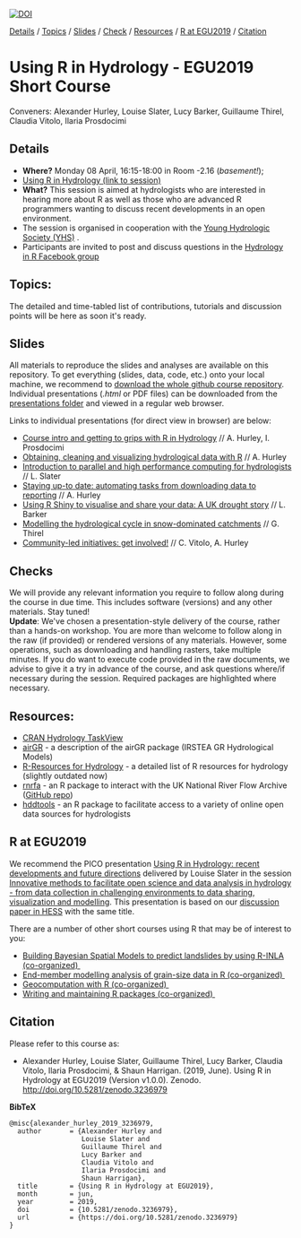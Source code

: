 [![DOI](https://zenodo.org/badge/169320856.svg)](https://zenodo.org/badge/latestdoi/169320856)

[Details](#Details) 
/ [Topics](#Topics) 
/ [Slides](#Slides) 
/ [Check](#Checks) 
/ [Resources](#Resources) 
/ [R at EGU2019](#r-at-egu2019)
/ [Citation](#Citation)

# Using R in Hydrology - EGU2019 Short Course

Conveners: Alexander Hurley, Louise Slater, Lucy Barker, Guillaume Thirel, Claudia Vitolo, Ilaria Prosdocimi


## Details 
- **Where?** Monday 08 April, 16:15-18:00 in Room -2.16 (*basement!*); 
- [Using R in Hydrology (link to session)](https://meetingorganizer.copernicus.org/EGU2019/session/30963 "Link to EGU Session Description")
- **What?** This session is aimed at hydrologists who are interested in hearing more about R as well as those who are advanced R programmers wanting to discuss recent developments in an open environment. 
- The session is organised in cooperation with the [Young Hydrologic Society (YHS)](https://younghs.com/ "Young Hydrologic Society website") .
- Participants are invited to post and discuss questions in the [Hydrology in R Facebook group](https://www.facebook.com/groups/1130214777123909/ "link to Hydro-R Facebook group")

## Topics:
The detailed and time-tabled list of contributions, tutorials and discussion points will be here as soon it's ready.

## Slides
All materials to reproduce the slides and analyses are available on this repository.
To get everything (slides, data, code, etc.) onto your local machine, we recommend to [download the whole github course repository](https://codeload.github.com/hydrosoc/rhydro_EGU19/zip/master). Individual presentations (*.html* or PDF files) can be downloaded from the [presentations folder](./presentations) and viewed in a regular web browser.

Links to individual presentations (for direct view in browser) are below:


- [Course intro and getting to grips with R in Hydrology](https://hydrosoc.github.io/rhydro_EGU19/presentations/01_02_intro_getting_to_grips/IPgetGrips.html) // A. Hurley, I. Prosdocimi
- [Obtaining, cleaning and visualizing 
hydrological data with R](https://hydrosoc.github.io/rhydro_EGU19/presentations/03_get_clean_viz/03_get-clean-viz.html#1) // A. Hurley 
- [Introduction to parallel and high performance computing for hydrologists](https://hydrosoc.github.io/rhydro_EGU19/presentations/04_hpc_computing/L.SlaterParallelPres.html) // L. Slater
- [Staying up-to date:
automating tasks from downloading data to reporting](https://hydrosoc.github.io/rhydro_EGU19/presentations/06_task_automation/06_task_automation.html) // A. Hurley
- [Using R Shiny to visualise and share your data: A UK drought story](https://hydrosoc.github.io/rhydro_EGU19/presentations/07_drought_app/LucyShinyPresentation_v2/lucy_shiny_v2.html) // L. Barker
- [Modelling the hydrological cycle in snow-dominated catchments](https://hydrosoc.github.io/rhydro_EGU19/presentations/08_snow_hydrology/snow_Thirel.html) // G. Thirel
- [Community-led initiatives: get involved!](https://hydrosoc.github.io/rhydro_EGU19/presentations/09_10_community_farewell/CV.html) // C. Vitolo, A. Hurley

## Checks
We will provide any relevant information you require to follow along during the course in due time. This includes software (versions) and any other materials. Stay tuned!  
**Update**: We've chosen a presentation-style delivery of the course, rather than a hands-on workshop. You are more than welcome to follow along in the raw  (if provided) or rendered versions of any materials. However, some operations, such as downloading and handling rasters, take multiple minutes. If you do want to execute code provided in the raw documents, we advise to give it a try in advance of the course, and ask questions where/if necessary during the session. Required packages are highlighted where necessary.
<!--- - To follow along, participants may wish to run the following code before the session: 
  install.packages(c("rnrfa", "lfstat", "osmdata", "tidyverse", "sf", "leaflet", "ncdf4","lubridate", "ggplot2", "raster", "rgdal", "airGRteaching", "airGR"))
- For the netCDF presentation, sample gridded data for 2015-06 can be downloaded directly by clicking <a href="https://catalogue.ceh.ac.uk/datastore/eidchub/b745e7b1-626c-4ccc-ac27-56582e77b900/chess_precip_201506.nc" rel="nofollow">here</a> and the catchment shapefile can be downloaded from <a href="http://nrfa.ceh.ac.uk/data/station/spatial_download/12001" rel="nofollow">here</a> (see acknowledgments in presentation).                
--->


## Resources:
- [CRAN Hydrology TaskView](https://cran.r-project.org/web/views/Hydrology.html "Hydrology TaskView on CRAN")
- <a href="https://odelaigue.github.io/airGR/" rel="nofollow">airGR</a> - a description of the airGR package (IRSTEA GR Hydrological Models)
- <a href="http://abouthydrology.blogspot.co.uk/2012/08/r-resources-for-hydrologists.html" rel="nofollow">R-Resources for Hydrology</a> - a detailed list of R resources for hydrology (slightly outdated now)
- <a href="https://journal.r-project.org/archive/2016/RJ-2016-036/RJ-2016-036.pdf" rel="nofollow">rnrfa</a> - an R package to interact with the UK National River Flow Archive ([GitHub repo](https://github.com/cvitolo/rnrfa))
- <a href="https://ropensci.github.io/hddtools/" rel="nofollow">hddtools</a> - an R package to facilitate access to a variety of online open data sources for hydrologists

## R at EGU2019

We recommend the PICO presentation [Using R in Hydrology: recent developments and future directions](https://meetingorganizer.copernicus.org/EGU2019/EGU2019-2823-2.pdf) delivered by Louise Slater in the session [Innovative methods to facilitate open science and data analysis in hydrology - from data collection in challenging environments to data sharing, visualization and modelling](https://meetingorganizer.copernicus.org/EGU2019/picos/31717). This presentation is based on our [discussion paper in HESS](https://www.hydrol-earth-syst-sci-discuss.net/hess-2019-50/) with the same title.

There are a number of other short courses using R that may be of interest to you:

- [Building Bayesian Spatial Models to predict landslides by using R-INLA (co-organized) ](https://meetingorganizer.copernicus.org/EGU2019/session/30928)
- [End-member modelling analysis of grain-size data in R (co-organized) ](https://meetingorganizer.copernicus.org/EGU2019/session/30964)
- [Geocomputation with R (co-organized) ](https://meetingorganizer.copernicus.org/EGU2019/session/31033)
- [Writing and maintaining R packages (co-organized) ](https://meetingorganizer.copernicus.org/EGU2019/session/31034)



 ## Citation
Please refer to this course as:
* Alexander Hurley, Louise Slater, Guillaume Thirel, Lucy Barker, Claudia Vitolo, Ilaria Prosdocimi, & Shaun Harrigan. (2019, June). Using R in Hydrology at EGU2019 (Version v1.0.0). Zenodo. http://doi.org/10.5281/zenodo.3236979

**BibTeX**
```
@misc{alexander_hurley_2019_3236979,
  author       = {Alexander Hurley and
                  Louise Slater and
                  Guillaume Thirel and
                  Lucy Barker and
                  Claudia Vitolo and
                  Ilaria Prosdocimi and
                  Shaun Harrigan},
  title        = {Using R in Hydrology at EGU2019},
  month        = jun,
  year         = 2019,
  doi          = {10.5281/zenodo.3236979},
  url          = {https://doi.org/10.5281/zenodo.3236979}
}
```
